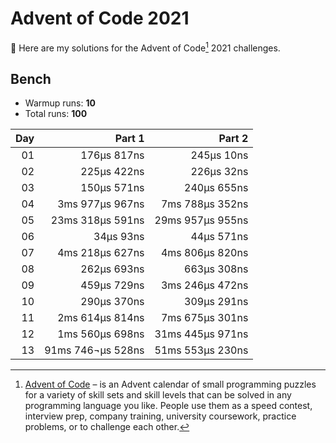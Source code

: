 # Advent of Code 2021

:wave: Here are my solutions for the Advent of Code[^aoc] 2021 challenges.

## Bench

- Warmup runs: **10**
- Total runs: **100**

| Day |            Part 1 |           Part 2 |
| --: | ----------------: | ---------------: |
|  01 |       176µs 817ns |       245µs 10ns |
|  02 |       225µs 422ns |       226µs 32ns |
|  03 |       150µs 571ns |      240µs 655ns |
|  04 |   3ms 977µs 967ns |  7ms 788µs 352ns |
|  05 |  23ms 318µs 591ns | 29ms 957µs 955ns |
|  06 |         34µs 93ns |       44µs 571ns |
|  07 |   4ms 218µs 627ns |  4ms 806µs 820ns |
|  08 |       262µs 693ns |      663µs 308ns |
|  09 |       459µs 729ns |  3ms 246µs 472ns |
|  10 |       290µs 370ns |      309µs 291ns |
|  11 |   2ms 614µs 814ns |  7ms 675µs 301ns |
|  12 |   1ms 560µs 698ns | 31ms 445µs 971ns |
|  13 | 91ms 746¬µs 528ns | 51ms 553µs 230ns |

[^aoc]: [Advent of Code][aoc] – is an Advent calendar of small programming puzzles for a variety of skill sets and skill levels that can be solved in any programming language you like. People use them as a speed contest, interview prep, company training, university coursework, practice problems, or to challenge each other.

[aoc]: https://adventofcode.com
